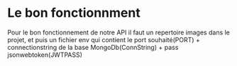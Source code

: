 # Le bon fonctionnment

Pour le bon fonctionnement de notre API il faut un repertoire images dans le projet,
et puis un fichier env qui contient le port souhaité(PORT) + connectionstring de la base MongoDb(ConnString) + pass jsonwebtoken(JWTPASS)